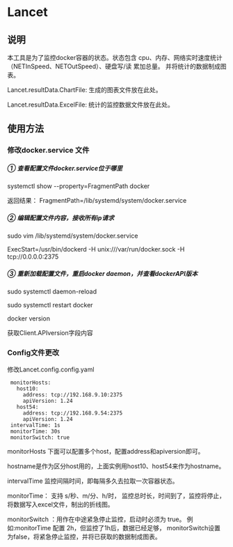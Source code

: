 # Lancet

## 说明
本工具是为了监控docker容器的状态。状态包含 cpu、内存、网络实时速度统计
（NETInSpeed、NETOutSpeed）、硬盘写/读 累加总量。
并将统计的数据制成图表。

Lancet.resultData.ChartFile: 生成的图表文件放在此处。

Lancet.resultData.ExcelFile: 统计的监控数据文件放在此处。


## 使用方法

### 修改docker.service 文件
##### ① 查看配置文件docker.service位于哪里

systemctl show --property=FragmentPath docker

返回结果：
FragmentPath=/lib/systemd/system/docker.service

##### ② 编辑配置文件内容，接收所有ip请求

sudo vim  /lib/systemd/system/docker.service

ExecStart=/usr/bin/dockerd -H unix:///var/run/docker.sock -H tcp://0.0.0.0:2375
##### ③ 重新加载配置文件，重启docker daemon，并查看dockerAPI版本
sudo systemctl daemon-reload

sudo systemctl restart docker

docker version 

获取Client.APIversion字段内容
###  Config文件更改

 修改Lancet.config.config.yaml

```
 monitorHosts:
   host10:
     address: tcp://192.168.9.10:2375
     apiVersion: 1.24
   host54:
     address: tcp://192.168.9.54:2375
     apiVersion: 1.24
 intervalTime: 1s
 monitorTime: 30s
 monitorSwitch: true
``` 
 
 monitorHosts 下面可以配置多个host，配置address和apiversion即可。

 hostname是作为区分host用的，上面实例用host10、host54来作为hostname。

 intervalTime 监控间隔时间，即每隔多久去拉取一次容器状态。

 monitorTime： 支持 s/秒、m/分、h/时， 监控总时长，时间到了，监控将停止，将数据写入excel文件，制出的折线图。

 monitorSwitch ：用作在中途紧急停止监控，启动时必须为 true。 例如:monitorTime 配置 2h，但监控了1h后，数据已经足够，
 monitorSwitch设置为false，将紧急停止监控，并将已获取的数据制成图表。